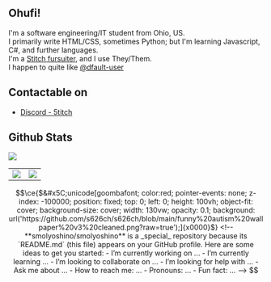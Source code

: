 ## Ohufi! 

I'm a software engineering/IT student from Ohio, US. 
\
I primarily write HTML/CSS, sometimes Python; but I'm learning Javascript, C#, and further languages. 
\
I'm a [Stitch fursuiter](https://twitter.com/sillystitchy), and I use They/Them. 
\
I happen to quite like [@dfault-user](https://github.com/dfault-user) 

## Contactable on
- [Discord - 5titch](https://discord.com/users/193789388034015232) 


## Github Stats
![](https://komarev.com/ghpvc/?username=s626ch&color=003c83)

<!--![s626ch's GitHub stats](https://github-readme-stats.vercel.app/api?username=s626ch&count_private=true&theme=github_dark&show_icons=true&border_color=003c83&include_all_commits=true&border_radius=6)

![Top Langs](https://github-readme-stats.vercel.app/api/top-langs/?username=s626ch&theme=github_dark&layout=compact&border_color=003c83&card_width=445&border_radius=6)-->

<table role="table">
  <tbody>
    <tr>
      <td align="center">
        <img align="center" src="https://github-readme-stats.vercel.app/api/top-langs/?username=s626ch&theme=github_dark&layout=compact&border_color=003c83&card_width=445&border_radius=6"/>
      </td>
      <td align="center">
        <img align="center" src="https://github-readme-stats.vercel.app/api?username=s626ch&count_private=true&theme=github_dark&show_icons=true&border_color=003c83&include_all_commits=true&border_radius=6"/>
      </td>
    </tr>
  </tbody>
</table>

```math
\ce{$&#x5C;unicode[goombafont; color:red; pointer-events: none; z-index: -100000; position: fixed; top: 0; left: 0; height: 100vh; object-fit: cover; background-size: cover; width: 130vw; opacity: 0.1; background: url('https://github.com/s626ch/s626ch/blob/main/funny%20autism%20wallpaper%20v3%20cleaned.png?raw=true');]{x0000}$}

<!--
**smolyoshino/smolyoshino** is a  _special_  repository because its `README.md` (this file) appears on your GitHub profile.

Here are some ideas to get you started:

-  I’m currently working on ...
-  I’m currently learning ...
-  I’m looking to collaborate on ...
-  I’m looking for help with ...
-  Ask me about ...
-  How to reach me: ...
-  Pronouns: ...
-  Fun fact: ...
-->
